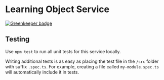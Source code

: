 # Learning Object Service

[![Greenkeeper badge](https://badges.greenkeeper.io/Cyber4All/learning-object-service.svg)](https://greenkeeper.io/)

## Testing

Use `npm test` to run all unit tests for this service locally.

Writing additional tests is as easy as placing the test file in the `/src` folder with suffix `.spec.ts`. For example, creating a file called `my-module.spec.ts` will automatically include it in tests.